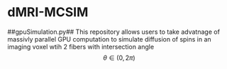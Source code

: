 # dMRI-MCSIM

##gpuSimulation.py##
This repository allows users to take advatnage of massivly parallel GPU computation to simulate diffusion of spins in an imaging voxel wtih 2 fibers with intersection angle $$\theta \in (0, 2\pi) $$
